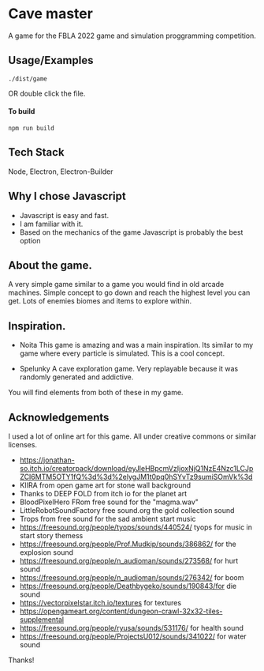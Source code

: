 
# Cave master

A game for the FBLA 2022 game and simulation proggramming competition.


## Usage/Examples

```
./dist/game

```

OR double click the file.


#### To build
```
npm run build

```
## Tech Stack

Node, Electron, Electron-Builder

## Why I chose Javascript

- Javascript is easy and fast.
- I am familiar with it.
- Based on the mechanics of the game Javascript is probably the best option 


## About the game.

A very simple game similar to a game you would find in 
old arcade machines. Simple concept to go down and reach 
the highest level you can get. Lots of enemies biomes and items
to explore within.

## Inspiration.

- Noita
This game is amazing and was a main inspiration. Its similar to my game where every particle is simulated. This is a cool concept.

- Spelunky
A cave exploration game. Very replayable because it was randomly generated and addictive.


You will find elements from both of these in my game.




## Acknowledgements

I used a lot of online art for this game. All under creative commons or similar licenses.

- https://jonathan-so.itch.io/creatorpack/download/eyJleHBpcmVzIjoxNjQ1NzE4Nzc1LCJpZCI6MTM5OTY1fQ%3d%3d%2elygJM1t0pq0hSYvTz9sumiSOmVk%3d
- KIIRA from open game art for stone wall background
- Thanks to DEEP FOLD from itch io for the planet art
- BloodPixelHero FRom free sound for the "magma.wav"
- LittleRobotSoundFactory free sound.org the gold collection sound
- Trops from free sound for the sad ambient start music
- https://freesound.org/people/tyops/sounds/440524/ tyops for music in start story themess
- https://freesound.org/people/Prof.Mudkip/sounds/386862/ for the explosion sound
- https://freesound.org/people/n_audioman/sounds/273568/ for hurt sound
- https://freesound.org/people/n_audioman/sounds/276342/ for boom
- https://freesound.org/people/Deathbygeko/sounds/190843/for die sound
- https://vectorpixelstar.itch.io/textures for textures
- https://opengameart.org/content/dungeon-crawl-32x32-tiles-supplemental
- https://freesound.org/people/ryusa/sounds/531176/ for health sound
- https://freesound.org/people/ProjectsU012/sounds/341022/ for water sound

Thanks!
